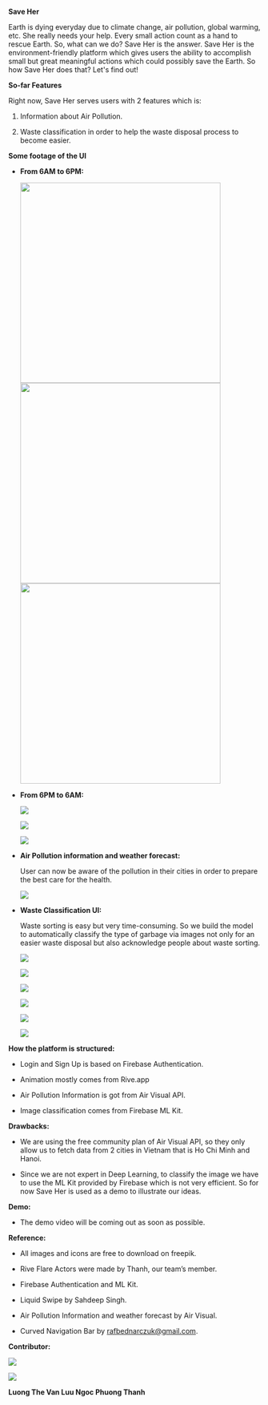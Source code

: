 **Save Her**

Earth is dying everyday due to climate change, air pollution, global warming,
etc. She really needs your help. Every small action count as a hand to rescue
Earth. So, what can we do? Save Her is the answer. Save Her is the
environment-friendly platform which gives users the ability to accomplish small
but great meaningful actions which could possibly save the Earth. So how Save
Her does that? Let's find out!

**So-far Features**

Right now, Save Her serves users with 2 features which is:

1.  Information about Air Pollution.

2.  Waste classification in order to help the waste disposal process to become
    easier.

**Some footage of the UI**

-   **From 6AM to 6PM:**

    <img src="images/Screenshot_1576349774.png" width="400">

    <img src="images/Screenshot_1576349787.png" width="400">

    <img src="images/Screenshot_1576349791.png" width="400">

-   **From 6PM to 6AM:**

    ![](images/Screenshot_1576349394.png)

    ![](images/Screenshot_1576349414.png)

    ![](images/Screenshot_1576349467.png)

-   **Air Pollution information and weather forecast:**

    User can now be aware of the pollution in their cities in order to prepare
    the best care for the health.

    ![](images/Screenshot_15763494672.png)

-   **Waste Classification UI:**

    Waste sorting is easy but very time-consuming. So we build the model to
    automatically classify the type of garbage via images not only for an easier
    waste disposal but also acknowledge people about waste sorting.

    ![](images/Screenshot_1576349480.png)

    ![](images/Screenshot_1576349482.png)

    ![](images/Screenshot_1576349494.png)

    ![](images/Screenshot_1576349627.png)

    ![](images/Screenshot_1576349740.png)

    ![](images/Screenshot_1576349724.png)

**How the platform is structured:**

-   Login and Sign Up is based on Firebase Authentication.

-   Animation mostly comes from Rive.app

-   Air Pollution Information is got from Air Visual API.

-   Image classification comes from Firebase ML Kit.

**Drawbacks:**

-   We are using the free community plan of Air Visual API, so they only allow
    us to fetch data from 2 cities in Vietnam that is Ho Chi Minh and Hanoi.

-   Since we are not expert in Deep Learning, to classify the image we have to
    use the ML Kit provided by Firebase which is not very efficient. So for now
    Save Her is used as a demo to illustrate our ideas.

**Demo:**

-   The demo video will be coming out as soon as possible.

**Reference:**

-   All images and icons are free to download on freepik.

-   Rive Flare Actors were made by Thanh, our team’s member.

-   Firebase Authentication and ML Kit.

-   Liquid Swipe by Sahdeep Singh.

-   Air Pollution Information and weather forecast by Air Visual.

-   Curved Navigation Bar by <rafbednarczuk@gmail.com>.

**Contributor:**

![](media/a1991a3b0610628480cf6105baae0036.jpg)

![](media/0da84b401521ef6db202e373d8210e3e.jpg)

**Luong The Van Luu Ngoc Phuong Thanh**
